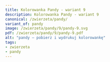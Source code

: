 ```yaml
---
title: Kolorowanka Pandy - wariant 9
description: Kolorowanka Pandy - wariant 9
canonical: /zwierzeta/pandy/
variant_of: pandy
image: /zwierzeta/pandy/9/pandy-9.svg
pdf: /zwierzeta/pandy/9/pandy-9.pdf
alt: "pandy – pobierz i wydrukuj kolorowankę"
tags:
- zwierzeta
- pandy
---
```

